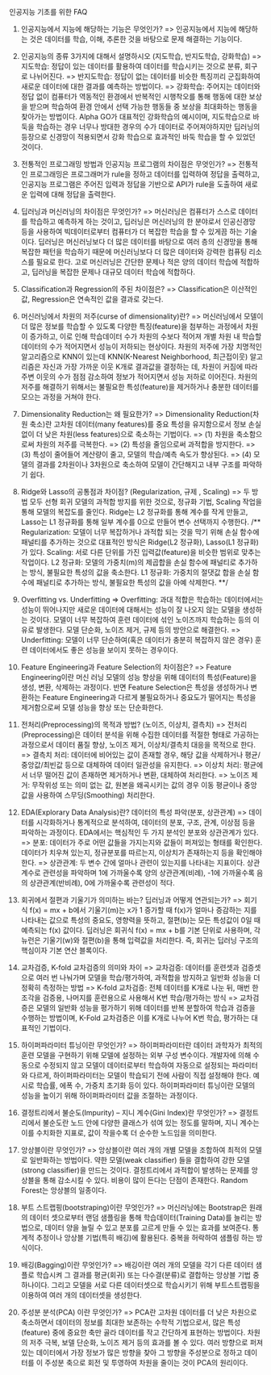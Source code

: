 인공지능 기초를 위한 FAQ

1. 인공지능에서 지능에 해당하는 기능은 무엇인가? 
=> 인공지능에서 지능에 해당하는 것은 데이터를 학습, 이해, 추론한 것을 바탕으로 문제 해결하는 기능이다.

2. 인공지능의 종류 3가지에 대해서 설명하시오 (지도학습, 반지도학습, 강화학습)
=> 지도학습: 정답이 있는 데이터를 활용하여 데이터를 학습시키는 것으로 분류, 회구로 나뉘어진다.
=> 반지도학습: 정답이 없는 데이터를 비슷한 특징끼리 군집화하여 새로운 데이터에 대한 결과를 예측하는 방법이다.
=> 강화학습: 주어지는 데이터와 정답 없이 컴퓨터가 역동적인 환경에서 반복적인 시행착오를 통해 행동에 대한 보상을 받으며 학습하여 환경 안에서 선택 가능한 행동들 중 보상을 최대화하는 행동을 찾아가는 방법이다. Alpha GO가 대표적인 강화학습의 예시이며, 지도학습으로 바둑을 학습하는 경우 너무나 방대한 경우의 수가 데이터로 주어져야하지만 딥러닝의 등장으로 신경망이 적용되면서 강화 학습으로 효과적인 바둑 학습을 할 수 있었던 것이다.

3. 전통적인 프로그래밍 방법과 인공지능 프로그램의 차이점은 무엇인가?
=> 전통적인 프로그래밍은 프로그래머가 rule을 정하고 데이터를 입력하여 정답을 출력하고, 인공지능 프로그램은 주어진 입력과 정답을 기반으로 API가 rule을 도출하여 새로운 입력에 대해 정답을 출력한다.

4. 딥러닝과 머신러닝의 차이점은 무엇인가?
=> 머신러닝은 컴퓨터가 스스로 데이터를 학습하고 예측하게 하는 것이고, 딥러닝은 머신러닝의 한 분야로서 인공신경망 등을 사용하여 빅데이터로부터 컴퓨터가 더 복잡한 학습을 할 수 있게끔 하는 기술이다.
   딥러닝은 머신러닝보다 더 많은 데이터를 바탕으로 여러 층의 신경망을 통해 복잡한 패턴을 학습하기 때문에 머신러닝보다 더 많은 데이터와 강력한 컴퓨팅 리소스를 필요로 한다.
   고로 머신러닝은 간단한 문제나 적은 양의 데이터 학습에 적합하고, 딥러닝을 복잡한 문제나 대규모 데이터 학습에 적합하다.

5. Classification과 Regression의 주된 차이점은?
=> Classification은 이산적인 값, Regression은 연속적인 값을 결과로 갖는다.

6. 머신러닝에서 차원의 저주(curse of dimensionality)란?
=> 머신러닝에서 모델이 더 많은 정보를 학습할 수 있도록 다양한 특징(feature)을 첨부하는 과정에서 차원이 증가하고, 이로 인해 학습데이터 수가 차원의 수보다 적어져 개별 차원 내 학습할 데이터의 수가 적어지면서 성능이 저하되는 현상이다.
   차원의 저주에 가장 치명적인 알고리즘으로 KNN이 있는데 KNN(K-Nearest Neighborhood, 최근접이웃) 알고리즘은 자신과 가장 가까운 이웃 K개로 결과값을 결정하는 데, 차원이 커짐에 따라 주변 이웃의 수가 점점 감소하여 정보가 적어지면서 성능 저하로 이어진다.
   차원의 저주를 해결하기 위해서는 불필요한 특성(feature)을 제거하거나 충분한 데이터를 모으는 과정을 거쳐야 한다.

7. Dimensionality Reduction는 왜 필요한가?
=> Dimensionality Reduction(차원 축소)란 고차원 데이터(many features)를 중요 특성을 유지함으로서 정보 손실 없이 더 낮은 차원(less features)으로 축소하는 기법이다.
=> (1) 차원을 축소함으로써 차원의 저주를 극복한다.
=> (2) 특성을 줄임으로써 과적합을 방지한다.
=> (3) 특성이 줄어들어 계산량이 줄고, 모델의 학습/예측 속도가 향상된다.
=> (4) 모델의 결과를 2차원이나 3차원으로 축소하여 모델이 간단해지고 내부 구조를 파악하기 쉽다.

8. Ridge와 Lasso의 공통점과 차이점? (Regularization, 규제 , Scaling)
=> 두 방법 모두 선형 회귀 모델의 과적합 방지를 위한 것으로, 정규화 기법, Scaling 작업을 통해 모델의 복잡도를 줄인다. Ridge는 L2 정규화를 통해 계수를 작게 만들고, Lasso는 L1 정규화를 통해 일부 계수를 0으로 만들어 변수 선택까지 수행한다.
/** 
Regularization: 모델이 너무 복잡하거나 과적합 되는 것을 막기 위해 손실 함수에 패널티를 추가하는 것으로 대표적인 방식은 Ridge(L2 정규화), Lasso(L1 정규화)가 있다.
Scaling: 서로 다른 단위를 가진 입력값(feature)을 비슷한 범위로 맞추는 작업이다.
L2 정규화: 모델의 가중치(m)의 제곱합을 손실 함수에 패널티로 추가하는 방식, 불필요한 특성의 값을 축소한다.
L1 정규화: 가중치의 절댓값 합을 손실 함수에 패널티로 추가하는 방식, 불필요한 특성의 값을 아예 삭제한다.
**/

9. Overfitting vs. Underfitting
=> Overfitting: 과대 적합은 학습하는 데이터에서는 성능이 뛰어나지만 새로운 데이터에 대해서는 성능이 잘 나오지 않는 모델을 생성하는 것이다. 모델이 너무 복잡하여 훈련 데이터에 섞인 노이즈까지 학습하는 등의 이유로 발생한다. 모델 단순화, 노이즈 제거, 규제 등의 방안으로 해결한다.
=> Underfitting: 모델이 너무 단순하여(혹은 데이터가 충분히 복잡하지 않은 경우) 훈련 데이터에서도 좋은 성능을 보이지 못하는 경우이다.

10. Feature Engineering과 Feature Selection의 차이점은?
=> Feature Engineering이란 머신 러닝 모델의 성능 향상을 위해 데이터의 특성(Feature)을 생성, 변환, 삭제하는 과정이다. 반면 Feature Selection은 특성을 생성하거나 변환하는 Feature Engineering과 다르게 불필요하거나 중요도가 떨어지는 특성을 제거함으로써 모델 성능을 향상 또는 단순화한다.

11. 전처리(Preprocessing)의 목적과 방법? (노이즈, 이상치, 결측치)
=> 전처리(Preprocessing)은 데이터 분석을 위해 수집한 데이터를 적절한 형태로 가공하는 과정으로서 데이터 품질 향상, 노이즈 제거, 이상치/결측치 대응을 목적으로 한다.
=> 결측치 처리: 데이터에 비어있는 값이 존재할 경우, 해당 값을 삭제하거나 평균/중앙값/최빈값 등으로 대체하여 데이터 일관성을 유지한다.
=> 이상치 처리: 평균에서 너무 떨어진 값이 존재하면 제거하거나 변환, 대체하여 처리한다.
=> 노이즈 제거: 무작위성 또는 의미 없는 값, 원본을 왜곡시키는 값의 경우 이동 평균이나 중앙값을 사용하여 스무딩(Smoothing) 처리한다.

12. EDA(Explorary Data Analysis)란? 데이터의 특성 파악(분포, 상관관계)
=> 데이터를 시각화하거나 통계적으로 분석하여, 데이터의 분포, 구조, 관계, 이상점 등을 파악하는 과정이다. EDA에서는 핵심적인 두 가지 분석인 분포와 상관관계가 있다.
=> 분포: 데이터가 주로 어떤 값들을 가지는지와 값들이 퍼져있는 형태를 확인한다. 데이터가 치우쳐 있는지, 정규분포를 따르는지, 이상치가 존재하는지 등을 확인해야 한다.
=> 상관관계: 두 변수 간에 얼마나 관련이 있는지를 나타내는 지표이다. 상관계수로 관련성을 파악하며 1에 가까울수록 양의 상관관계(비례), -1에 가까울수록 음의 상관관계(반비례), 0에 가까울수록 관련성이 적다.

13. 회귀에서 절편과 기울기가 의미하는 바는? 딥러닝과 어떻게 연관되는가?
=> 회기식 f(x) = mx + b에서 기울기(m)는 x가 1 증가할 때 f(x)가 얼마나 증감하는 지를 나타내는 값으로 특성의 중요도, 영향력을 뜻하고,
절편(b)는 모든 특성값이 0일 때 예측되는 f(x) 값이다.
딥러닝은 회귀식 f(x) = mx + b를 기본 단위로 사용하며, 각 뉴런은 기울기(w)와 절편(b)을 통해 입력값을 처리한다.
즉, 회귀는 딥러닝 구조의 핵심이자 기본 연산 블록이다.

14. 교차검증, K-fold 교차검증의 의미와 차이
=> 교차검증: 데이터를 훈련셋과 검증셋으로 여러 번 나눠가며 모델을 학습/평가하여, 과적합을 방지하고 일반화 성능을 더 정확히 측정하는 방법
=> K-fold 교차검증: 전체 데이터를 K개로 나눈 뒤, 매번 한 조각을 검증용, 나머지를 훈련용으로 사용해서 K번 학습/평가하는 방식
=> 교차검증은 모델의 일반화 성능을 평가하기 위해 데이터를 반복 분할하여 학습과 검증을 수행하는 방법이며, K-Fold 교차검증은 이를 K개로 나누어 K번 학습, 평가하는 대표적인 기법이다.

15. 하이퍼파라미터 튜닝이란 무엇인가?
=> 하이퍼파라미터란 데이터 과학자가 최적의 훈련 모델을 구현하기 위해 모델에 설정하는 외부 구성 변수이다. 개발자에 의해 수동으로 수정되지 않고 모델이 데이터로부터 학습하여 자동으로 설정되는 파라미터와 다르게, 하이퍼파라미터는 모델이 학습되기 전에 사람이 직접 설정해야 한다. 예시로 학습률, 에폭 수, 가중치 초기화 등이 있다. 
하이퍼파라미터 튜닝이란 모델의 성능을 높이기 위해 하이퍼파라미터 값을 조절하는 과정이다.

16. 결정트리에서 불순도(Impurity) – 지니 계수(Gini Index)란 무엇인가?
=> 결정트리에서 불순도란 노드 안에 다양한 클래스가 섞여 있는 정도를 말하며, 지니 계수는 이를 수치화한 지표로, 값이 작을수록 더 순수한 노드임을 의미한다.

17. 앙상블이란 무엇인가?
=> 앙상블이란 여러 개의 개별 모델을 조합하여 최적의 모델로 일반화하는 방법이다. 약한 모델(weak classifier) 들을 결합하여 강한 모델(strong classifier)을 만드는 것이다. 결정트리에서 과적합이 발생하는 문제를 앙상블을 통해 감소시킬 수 있다. 비용이 많이 든다는 단점이 존재한다. Random Forest는 앙상블의 일종이다.

18. 부트 스트랩핑(bootstraping)이란 무엇인가?
=> 머신러닝에는 Bootstrap은 원래의 데이터 셋으로부터 랜덤 샘플링을 통해 학습데이터(Training Data)를 늘리는 방법으로, 데이터 양을 늘릴 수 있고 분포를 고르게 만들 수 있는 효과를 보여준다. 통계적 추정이나 앙상블 기법(특히 배깅)에 활용된다. 중복을 허락하여 샘플링 하는 방식이다.

19. 배깅(Bagging)이란 무엇인가?
=> 배깅이란 여러 개의 모델을 각기 다른 데이터 샘플로 학습시켜 그 결과를 평균(회귀) 또는 다수결(분류)로 결합하는 앙상블 기법 중 하나이다. 그리고 모델을 서로 다른 데이터셋으로 학습시키기 위해 부트스트랩핑을 이용하여 여러 개의 데이터셋을 생성한다.

20. 주성분 분석(PCA) 이란 무엇인가?
=> PCA란 고차원 데이터를 더 낮은 차원으로 축소하면서 데이터의 정보를 최대한 보존하는 수학적 기법으로서, 많은 특성(feature) 중에 중요한 축만 골라 데이터를 작고 간단하게 표현하는 방법이다. 차원의 저주 극복, 보델 단순화, 노이즈 제거 등의 효과를 볼 수 있다. 여러 방향으로 퍼져있는 데이터에서 가장 정보가 많은 방향을 찾아 그 방향을 주성분으로 정하고 데이터를 이 주성분 축으로 회전 및 투영하여 차원을 줄이는 것이 PCA의 원리이다.
